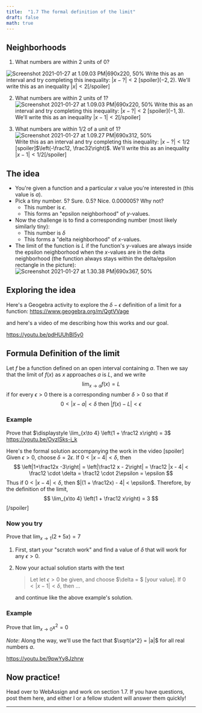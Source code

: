 ```yaml
---
title:  "1.7 The formal definition of the limit"
draft: false
math: true
---
```



## Neighborhoods

1. What numbers are within 2 units of 0?  
 
 <!-- THIS PICTURE IS THE WRONG ONE. OOPS -->
   ![Screenshot 2021-01-27 at 1.09.03 PM|690x220, 50%](upload://8AMxN01YiUO1C1eQFTacEz8JfMf.jpeg) 
Write this as an interval and try completing this inequality:
  $| x - ? | < 2$
     [spoiler]$(-2, 2)$.  We'll write this as an inequality $|x| < 2$[/spoiler] 

2. What numbers are within 2 units of 1? 
    ![Screenshot 2021-01-27 at 1.09.03 PM|690x220, 50%](upload://8AMxN01YiUO1C1eQFTacEz8JfMf.jpeg) 
  Write this as an interval and try completing this inequality:
  $| x - ? | < 2$
   [spoiler]$(-1, 3)$.  We'll write this as an inequality $|x-1| < 2$[/spoiler] 

3. What numbers are within 1/2 of a unit of 1? 
  ![Screenshot 2021-01-27 at 1.09.27 PM|690x312, 50%](upload://aH4rhFFor63gd3J7usR8GkZGY7e.jpeg)  
  Write this as an interval and try completing this inequality:
  $| x - ? | < 1/2$
    [spoiler]$\left(-\frac12, \frac32\right)$.  We'll write this as an inequality $|x-1| < 1/2$[/spoiler] 


## The idea

- You're given a function and a particular $x$ value you're interested in (this value is $a$).
- Pick a tiny number. 5? Sure. 0.5? Nice. 0.000005? Why not? 
  - This number is $\epsilon$.
  - This forms an "epsilon neighborhood" of $y$-values. 
- Now the challenge is to find a corresponding number (most likely similarly tiny):
  - This number is $\delta$
  - This forms a "delta neighborhood" of $x$-values. 
- The limit of the function is $L$ if the function's $y$-values are always inside the epsilon neighborhood when the $x$-values are in the delta neighborhood  (the function always stays within the delta/epsilon rectangle in the picture): 
![Screenshot 2021-01-27 at 1.30.38 PM|690x367, 50%](upload://pz8YPnftoAYduyionsKk8QuCgy.png) 

## Exploring the idea
Here's a Geogebra activity to explore the $\delta-\epsilon$ definition of a limit for a function: 
https://www.geogebra.org/m/QgtVVage

and here's a video of me describing how this works and our goal. 

https://youtu.be/pdHUUhBI5y0

## Formula Definition of the limit

Let $f$ be a function defined on an open interval containing $a$. Then we say that the limit of $f(x)$ as $x$ approaches $a$ is $L$, and we write 
$$
\lim_{x\to a} f(x) = L
$$
if for every $\epsilon > 0$ there is a corresponding number $\delta > 0$ so that if 
$$
0 < |x - a| < \delta \text{  then  } |f(x) - L| < \epsilon
$$


### Example 
Prove that $\displaystyle \lim_{x\to 4} \left(1 + \frac12 x\right) = 3$
https://youtu.be/OyzlSks-i_k

Here's the formal solution accompanying the work in the video
[spoiler]
Given $\epsilon > 0$, choose $\delta = 2\epsilon$. 
If $0 < |x-4| < \delta$, then 
$$
\left|1+\frac12x -3\right| = \left|\frac12 x - 2\right| = \frac12 |x - 4| < \frac12 \cdot \delta = \frac12 \cdot 2\epsilon = \epsilon
$$
Thus if $0 < |x-4| < \delta$, then $|(1 + \frac12x) - 4| < \epsilon$.
Therefore, by the definition of the limit,
$$
\lim_{x\to 4} \left(1 + \frac12 x\right) = 3
$$
[/spoiler]

### Now you try
Prove that $\displaystyle \lim_{x\to 1} \left(2 + 5x\right) = 7$

1. First, start your "scratch work" and find a value of $\delta$ that will work for any $\epsilon > 0$.
2. Now your actual solution starts with the text
    > Let let $\epsilon >0$ be given, and choose $\delta = $ [your value]. 
If $0 < |x-1| < \delta$, then ...
   
   and continue like the above example's solution.

### Example
Prove that $\displaystyle \lim_{x\to 0} x^2 = 0$

*Note*: Along the way, we'll use the fact that $\sqrt{a^2} = |a|$ for all real numbers $a$. 

https://youtu.be/9pwYy8Jzhrw

##  Now practice!

Head over to WebAssign and work on section 1.7. If you have questions, post them here, and either I or a fellow student will answer them quickly!

----
